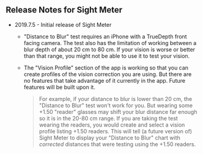 ## Release Notes for Sight Meter

* 2019.7.5 - Initial release of Sight Meter
  - "Distance to Blur" test requires an iPhone with a TrueDepth front facing camera. The test also has the limitation of working between a blur depth of about 20 cm to 80 cm. If your vision is worse or better than that range, you might not be able to use it to test your vision. 
  - The "Vision Profile" section of the app is working so that you can create profiles of the vision correction you are using. But there are no features that take advantage of it currently in the app. Future features will be built upon it. 
  
      > For example, if your distance to blur is lower than 20 cm, the "Distance to Blur" test won't work for you. But wearing some +1.50 "reader" glasses may shift your blur distance far enough so it is in the 20-80 cm range. If you are taking the test wearing the readers, you would create and select a vision profile listing +1.50 readers. This will tell (a future version of) Sight Meter to display your "Distance to Blur" chart with *corrected* distances that were testing using the +1.50 readers. 
